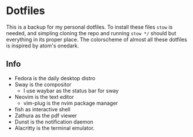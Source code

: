 # Dotfiles

This is a backup for my personal dotfiles. To install these files `stow` is
needed, and simpling cloning the repo and running `stow */` should but
everything in its proper place. The colorscheme of almost all these dotfiles is
inspired by atom's onedark.

## Info
* Fedora is the daily desktop distro
* Sway is the compositor
	* I use waybar as the status bar for sway
* Neovim is the text editor
	* vim-plug is the nvim package manager
* fish as interactive shell
* Zathura as the pdf viewer
* Dunst is the notification daemon
* Alacritty is the terminal emulator.
